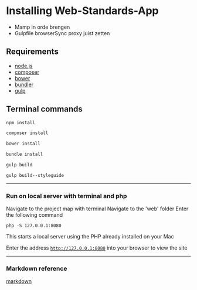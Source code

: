 # Installing Web-Standards-App
- Mamp in orde brengen
- Gulpfile browserSync proxy juist zetten

## Requirements
* [node.js]
* [composer]
* [bower]
* [bundler]
* [gulp]

## Terminal commands
```sh
npm install
```

```sh
composer install
```

```sh
bower install
```

```sh
bundle install
```

```sh
gulp build
```

```sh
gulp build--styleguide
```

---

### Run on local server with terminal and php
Navigate to the project map with terminal
Navigate to the 'web' folder
Enter the following command

    php -S 127.0.0.1:8080

This starts a local server using the PHP already installed on your Mac

Enter the address <code>http://127.0.0.1:8080</code> into your browser to view the site

---

### Markdown reference
[markdown]
<br />



[node.js]: <http://nodejs.org>
[composer]: <https://getcomposer.org/>
[bower]: <http://bower.io/>
[bundler]: <http://bundler.io/>
[gulp]: <https://github.com/gulpjs/gulp/blob/master/docs/getting-started.md>
[markdown]: <http://daringfireball.net/projects/markdown/>